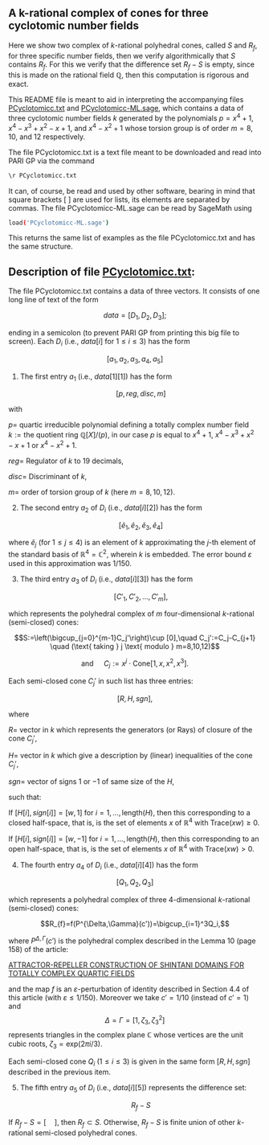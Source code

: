 ## A k-rational complex of cones for three cyclotomic number fields  

   Here we show two complex of $k$-rational polyhedral cones, called $S$ and $R_{f}$, for three specific number fields, then we verify algorithmically that $S$ contains $R_{f}$. For this we verify that the difference set $R_{f}-S$ is empty, since this is made on the rational field $\mathbb{Q}$, then this computation is rigorous and exact. 
  
   This README file is meant to aid in interpreting the accompanying files [PCyclotomicc.txt](https://github.com/acapunay-math/ShintaniK41/blob/main/CyclotomicProof/PCyclotomicc.txt) and [PCyclotomicc-ML.sage](https://github.com/acapunay-math/ShintaniK41/blob/main/CyclotomicProof/PCyclotomicc-ML.sage), which contains a data of three cyclotomic number fields $k$ generated by the polynomials $p=x^4+1$, $x^4-x^3+x^2-x+1$, and $x^4-x^2+1$ whose torsion group is of order $m=8$, $10$, and $12$ respectively. 
   
 The file PCyclotomicc.txt is a text file meant to be downloaded and read into PARI GP via the command

 ```bash
 \r PCyclotomicc.txt
 ```
       
It can, of course, be read and used by other software, bearing in mind that square brackets [ ] are used for lists, its elements are separated by commas. The file PCyclotomicc-ML.sage can be read by SageMath using 

 ```bash
 load('PCyclotomicc-ML.sage')
 ```
       
              
This returns the same list of examples as the file PCyclotomicc.txt and has the same structure.

## Description of file [PCyclotomicc.txt](https://github.com/acapunay-math/ShintaniK41/blob/main/CyclotomicProof/PCyclotomicc.txt):

The file PCyclotomicc.txt contains a data of three vectors. It consists of one long line of text of the form 

  $$data = [D_1,D_2,D_3];$$

ending in a semicolon (to prevent PARI GP from printing this big  file to screen). Each $D_i$ (i.e., $data[i]$ for $1\leq i\leq 3$) has the form  

  $$[a_1,a_2,a_3,a_4,a_5]$$

1. The first entry $a_1$ (i.e., $data[1][1]$) has the form 

   $$[p,reg,disc,m]$$

with 

$p=$ quartic irreducible polynomial defining a totally complex number field  $k:= \text{the quotient ring } \mathbb{Q}[X]/(p)$, in our case $p$ is equal to $x^4+1$, $x^4-x^3+x^2-x+1$ or $x^4-x^2+1$.

$reg=$ Regulator of $k$ to 19 decimals,

$disc=$ Discriminant of $k$,

$m=$ order of torsion group of $k$ (here $m=8, 10, 12$).

2. The second entry $a_2$ of $D_i$ (i.e., $data[i][2]$) has the form  

   $$[\tilde{e}_1,\tilde{e}_2,\tilde{e}_3,\tilde{e}_4]$$

where $\tilde{e}_j$ (for $1\leq j\leq 4$) is an element of $k$ approximating the $j$-th element of the standard basis of $\mathbb{R}^4 = \mathbb{C}^2$, wherein $k$ is embedded. The error bound $\varepsilon$ used in this approximation was $1/150$. 

3. The third entry $a_3$ of $D_i$ (i.e., $data[i][3]$) has the form 
 
   $$[C'_1,C'_2,...,C'_m],$$
 
which represents the polyhedral complex of $m$ four-dimensional $k$-rational (semi-closed) cones:
 
 $$S:=\left(\bigcup_{j=0}^{m-1}C_j'\right)\cup [0],\quad C_j':=C_j-C_{j+1} \quad (\text{ taking } j \text{ modulo } m=8,10,12)$$
 
 $$\text{and } \quad C_j:=x^j\cdot\text{Cone}[1,x,x^2,x^3].$$
    
Each semi-closed cone $C_j'$ in such list has three entries: 
    
 $$[R,H,sgn],$$
    
where
    
 $R=$ vector in $k$ which represents the generators (or Rays) of closure of the cone $C_j'$,
    
 $H=$ vector in $k$ which give a description by (linear) inequalities of the cone $C_j'$,
    
 $sgn=$ vector of signs $1$ or $-1$ of same size of the $H$,
    
 such that:
    
 If $[H[i],sign[i]]=[w,1]$ for $i=1,\ldots,\text{length}(H)$, then this corresponding to a closed half-space, that is, is the set of elements $x$ of $\mathbb{R}^4$ with $\text{Trace}(xw) \geq 0$.
    
 If $[H[i],sign[i]]=[w,-1]$ for $i=1,\ldots,\text{length}(H)$, then this corresponding to an open half-space, that is, is the set of elements  $x$ of $\mathbb{R}^4$ with $\text{Trace}(xw) > 0$.
    
 
4. The fourth entry $a_4$ of $D_i$ (i.e., $data[i][4]$) has the form  

  $$[Q_1,Q_2,Q_3]$$
      
which represents a polyhedral complex of three 4-dimensional $k$-rational (semi-closed) cones:

  $$R_{f}=f(P^{\Delta,\Gamma}(c'))=\bigcup_{i=1}^3Q_i,$$

where $P^{\Delta,\Gamma}(c')$ is the polyhedral complex described in the Lemma 10 (page 158) of the article: 

[ATTRACTOR-REPELLER CONSTRUCTION OF SHINTANI DOMAINS FOR TOTALLY COMPLEX QUARTIC FIELDS](https://www.sciencedirect.com/science/article/pii/S0022314X23002299)

and the map $f$ is an $\varepsilon$-perturbation of identity described in Section 4.4 of this article (with $\varepsilon\leq 1/150$). Moreover we take $c'=1/10$ (instead of $c'=1$) and 
$$\Delta=\Gamma=[1,\zeta_3,\zeta_3^2]$$ 
represents triangles in the complex plane $\mathbb{C}$ whose vertices are the unit cubic roots, $\zeta_3=\text{exp}(2\pi i/3)$. 

Each semi-closed cone $Q_i$ ($1\leq i\leq 3$) is given in the same form $[R,H,sgn]$ described in the previous item. 

5. The fifth entry $a_5$ of $D_i$ (i.e., $data[i][5]$) represents the difference set:

   $$R_{f}-S$$

If $R_{f}-S=[\quad]$, then $R_{f}\subset S$. Otherwise, $R_{f}-S$ is finite union of other $k$-rational semi-closed polyhedral cones. 


